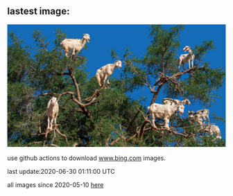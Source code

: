 ## lastest image:
![](images/ArganGoats.jpg)

use github actions to download www.bing.com images.

last update:2020-06-30 01:11:00 UTC

all images since 2020-05-10 [here](https://github.com/counter2015/bing-daily-images/tree/master/images) 
